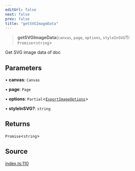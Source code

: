 ```yaml
---
editUrl: false
next: false
prev: false
title: "getSVGImageData"
---
```


> **getSVGImageData**(`canvas`, `page`, `options`, `styleInSVG`?): `Promise`\<`string`\>

Get SVG image data of doc

## Parameters

• **canvas**: `Canvas`

• **page**: `Page`

• **options**: `Partial`\<[`ExportImageOptions`](/api-export/type-aliases/exportimageoptions/)\>

• **styleInSVG?**: `string`

## Returns

`Promise`\<`string`\>

## Source

[index.ts:110](https://github.com/dgmjs/dgmjs/blob/main/packages/export/src/index.ts#L110)
